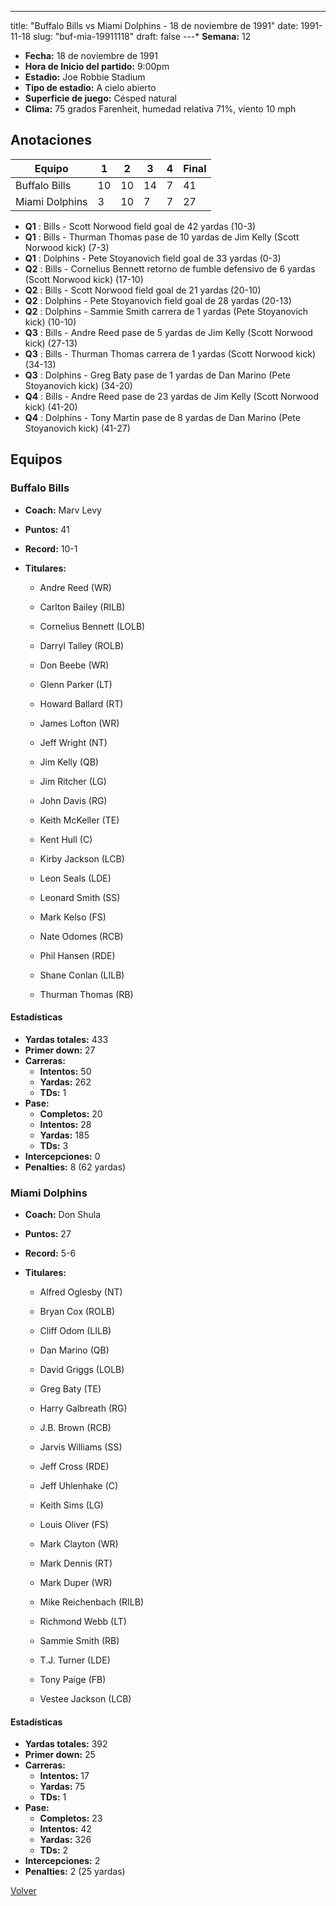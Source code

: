 ---
title: "Buffalo Bills vs Miami Dolphins - 18 de noviembre de 1991"
date: 1991-11-18
slug: "buf-mia-19911118"
draft: false
---* **Semana:** 12
* **Fecha:** 18 de noviembre de 1991
* **Hora de Inicio del partido:** 9:00pm
* **Estadio:** Joe Robbie Stadium
* **Tipo de estadio:** A cielo abierto
* **Superficie de juego:** Césped natural
* **Clima:** 75 grados Farenheit, humedad relativa 71%, viento 10 mph




## Anotaciones
| Equipo | 1 | 2 | 3 | 4 | Final |
|--------|---|---|---|---|-------|
| Buffalo Bills  | 10 | 10 | 14 | 7  | 41 |
| Miami Dolphins  | 3 | 10 | 7 | 7  | 27 |
* **Q1** : Bills - Scott Norwood field goal de 42 yardas (10-3)
* **Q1** : Bills - Thurman Thomas pase de 10 yardas de Jim Kelly (Scott Norwood kick) (7-3)
* **Q1** : Dolphins - Pete Stoyanovich field goal de 33 yardas (0-3)
* **Q2** : Bills - Cornelius Bennett retorno de fumble defensivo de 6 yardas (Scott Norwood kick) (17-10)
* **Q2** : Bills - Scott Norwood field goal de 21 yardas (20-10)
* **Q2** : Dolphins - Pete Stoyanovich field goal de 28 yardas (20-13)
* **Q2** : Dolphins - Sammie Smith carrera de 1 yardas (Pete Stoyanovich kick) (10-10)
* **Q3** : Bills - Andre Reed pase de 5 yardas de Jim Kelly (Scott Norwood kick) (27-13)
* **Q3** : Bills - Thurman Thomas carrera de 1 yardas (Scott Norwood kick) (34-13)
* **Q3** : Dolphins - Greg Baty pase de 1 yardas de Dan Marino (Pete Stoyanovich kick) (34-20)
* **Q4** : Bills - Andre Reed pase de 23 yardas de Jim Kelly (Scott Norwood kick) (41-20)
* **Q4** : Dolphins - Tony Martin pase de 8 yardas de Dan Marino (Pete Stoyanovich kick) (41-27)


## Equipos


### Buffalo Bills
* **Coach:** Marv Levy
* **Puntos:** 41
* **Record:** 10-1
* **Titulares:** 

  * Andre Reed (WR) 

  * Carlton Bailey (RILB) 

  * Cornelius Bennett (LOLB) 

  * Darryl Talley (ROLB) 

  * Don Beebe (WR) 

  * Glenn Parker (LT) 

  * Howard Ballard (RT) 

  * James Lofton (WR) 

  * Jeff Wright (NT) 

  * Jim Kelly (QB) 

  * Jim Ritcher (LG) 

  * John Davis (RG) 

  * Keith McKeller (TE) 

  * Kent Hull (C) 

  * Kirby Jackson (LCB) 

  * Leon Seals (LDE) 

  * Leonard Smith (SS) 

  * Mark Kelso (FS) 

  * Nate Odomes (RCB) 

  * Phil Hansen (RDE) 

  * Shane Conlan (LILB) 

  * Thurman Thomas (RB) 

#### Estadísticas
* **Yardas totales:** 433
* **Primer down:** 27
* **Carreras:**
  * **Intentos:** 50
  * **Yardas:** 262
  * **TDs:** 1
* **Pase:**
  * **Completos:** 20
  * **Intentos:** 28
  * **Yardas:** 185
  * **TDs:** 3
* **Intercepciones:** 0
* **Penalties:** 8 (62 yardas)

### Miami Dolphins
* **Coach:** Don Shula
* **Puntos:** 27
* **Record:** 5-6
* **Titulares:** 

  * Alfred Oglesby (NT) 

  * Bryan Cox (ROLB) 

  * Cliff Odom (LILB) 

  * Dan Marino (QB) 

  * David Griggs (LOLB) 

  * Greg Baty (TE) 

  * Harry Galbreath (RG) 

  * J.B. Brown (RCB) 

  * Jarvis Williams (SS) 

  * Jeff Cross (RDE) 

  * Jeff Uhlenhake (C) 

  * Keith Sims (LG) 

  * Louis Oliver (FS) 

  * Mark Clayton (WR) 

  * Mark Dennis (RT) 

  * Mark Duper (WR) 

  * Mike Reichenbach (RILB) 

  * Richmond Webb (LT) 

  * Sammie Smith (RB) 

  * T.J. Turner (LDE) 

  * Tony Paige (FB) 

  * Vestee Jackson (LCB) 

#### Estadísticas
* **Yardas totales:** 392
* **Primer down:** 25
* **Carreras:**
  * **Intentos:** 17
  * **Yardas:** 75
  * **TDs:** 1
* **Pase:**
  * **Completos:** 23
  * **Intentos:** 42
  * **Yardas:** 326
  * **TDs:** 2
* **Intercepciones:** 2
* **Penalties:** 2 (25 yardas)


[Volver](/historia/1991)
